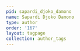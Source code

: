 ```yaml
---
pid: sapardi_djoko_damono
name: Sapardi Djoko Damono
type: author
order: '167'
layout: tagpage
collection: author_tags
---
```

